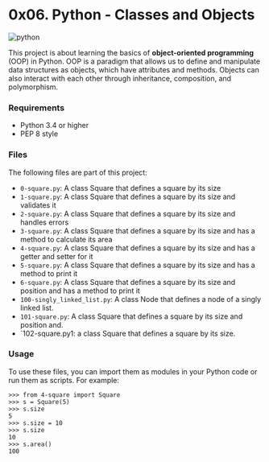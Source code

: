 # 0x06. Python - Classes and Objects

![python](https://i.pinimg.com/474x/c1/e8/c0/c1e8c08baeecf7887d4961bea6203e0c.jpg)

This project is about learning the basics of **object-oriented programming** (OOP) in Python. OOP is a paradigm that allows us to define and manipulate data structures as objects, which have attributes and methods. Objects can also interact with each other through inheritance, composition, and polymorphism.


### Requirements
- Python 3.4 or higher
- PEP 8 style
### Files
The following files are part of this project:

- `0-square.py`: A class Square that defines a square by its size
- `1-square.py`: A class Square that defines a square by its size and validates it
- `2-square.py`: A class Square that defines a square by its size and handles errors
- `3-square.py`: A class Square that defines a square by its size and has a method to calculate its area
- `4-square.py`: A class Square that defines a square by its size and has a getter and setter for it
- `5-square.py`: A class Square that defines a square by its size and has a method to print it
- `6-square.py`: A class Square that defines a square by its size and position and has a method to print it
- `100-singly_linked_list.py`: A class Node that defines a node of a singly linked list.
- `101-square.py`: A class Square that defines a square by its size and position and.
- `102-square.py1: a class Square that defines a square by its size.

### Usage
To use these files, you can import them as modules in your Python code or run them as scripts. For example:
```
>>> from 4-square import Square
>>> s = Square(5)
>>> s.size
5
>>> s.size = 10
>>> s.size
10
>>> s.area()
100
```
